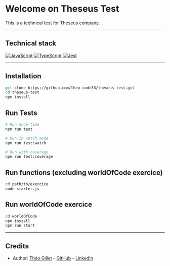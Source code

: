 # Welcome on Theseus Test

This is a technical test for Theseus company.

---

## Technical stack

[![JavaScript](https://img.shields.io/badge/javascript-%23323330.svg?style=for-the-badge&logo=javascript&logoColor=%23F7DF1E)](https://developer.mozilla.org/fr/docs/Web/JavaScript)
[![TypeScript](https://img.shields.io/badge/typescript-%23007ACC.svg?style=for-the-badge&logo=typescript&logoColor=white)](https://www.typescriptlang.org/)
[![Jest](https://img.shields.io/badge/-jest-%23C21325?style=for-the-badge&logo=jest&logoColor=white)](https://jestjs.io/)

---

## Installation

```bash
git clone https://github.com/theo-code33/theseus-test.git
cd theseus-test
npm install
```

## Run Tests

```bash
# Run once time
npm run test

# Run in watch mode
npm run test:watch

# Run with coverage
npm run test:coverage
```

## Run functions (excluding worldOfCode exercice)

```bash
cd path/to/exercice
node starter.js
```

## Run worldOfCode exercice

```bash
cd worldOfCode
npm install
npm run start
```

---

## Credits

- Author: [Théo Gillet](https://portfolio.theogillet.fr) - [GitHub](https://github.com/theo-code33) - [LinkedIn](https://www.linkedin.com/in/theo-gillet/)
